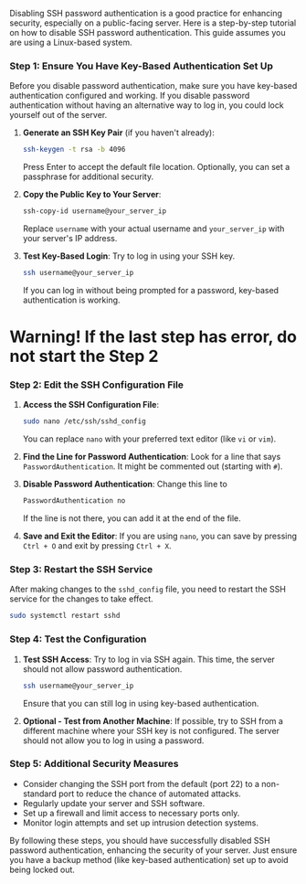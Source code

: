 Disabling SSH password authentication is a good practice for enhancing security, especially on a public-facing server. Here is a step-by-step tutorial on how to disable SSH password authentication. This guide assumes you are using a Linux-based system.

### Step 1: Ensure You Have Key-Based Authentication Set Up
Before you disable password authentication, make sure you have key-based authentication configured and working. If you disable password authentication without having an alternative way to log in, you could lock yourself out of the server.

1. **Generate an SSH Key Pair** (if you haven't already):
   ```bash
   ssh-keygen -t rsa -b 4096
   ```
   Press Enter to accept the default file location. Optionally, you can set a passphrase for additional security.

2. **Copy the Public Key to Your Server**:
   ```bash
   ssh-copy-id username@your_server_ip
   ```
   Replace `username` with your actual username and `your_server_ip` with your server's IP address.

3. **Test Key-Based Login**: Try to log in using your SSH key.
   ```bash
   ssh username@your_server_ip
   ```
   If you can log in without being prompted for a password, key-based authentication is working.

# Warning! If the last step has error, do not start the Step 2
### Step 2: Edit the SSH Configuration File

1. **Access the SSH Configuration File**:
   ```bash
   sudo nano /etc/ssh/sshd_config
   ```
   You can replace `nano` with your preferred text editor (like `vi` or `vim`).

2. **Find the Line for Password Authentication**: Look for a line that says `PasswordAuthentication`. It might be commented out (starting with `#`).

3. **Disable Password Authentication**: Change this line to
   ```bash
   PasswordAuthentication no
   ```
   If the line is not there, you can add it at the end of the file.

4. **Save and Exit the Editor**: If you are using `nano`, you can save by pressing `Ctrl + O` and exit by pressing `Ctrl + X`.

### Step 3: Restart the SSH Service

After making changes to the `sshd_config` file, you need to restart the SSH service for the changes to take effect.

```bash
sudo systemctl restart sshd
```

### Step 4: Test the Configuration

1. **Test SSH Access**: Try to log in via SSH again. This time, the server should not allow password authentication.
   ```bash
   ssh username@your_server_ip
   ```
   Ensure that you can still log in using key-based authentication.

2. **Optional - Test from Another Machine**: If possible, try to SSH from a different machine where your SSH key is not configured. The server should not allow you to log in using a password.

### Step 5: Additional Security Measures

- Consider changing the SSH port from the default (port 22) to a non-standard port to reduce the chance of automated attacks.
- Regularly update your server and SSH software.
- Set up a firewall and limit access to necessary ports only.
- Monitor login attempts and set up intrusion detection systems.

By following these steps, you should have successfully disabled SSH password authentication, enhancing the security of your server. Just ensure you have a backup method (like key-based authentication) set up to avoid being locked out.